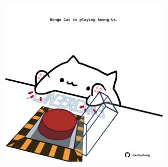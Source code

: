 <!-- built at 06/04/2024, 21:00:36 UTC -->
<p align="center">
  <img width="500" height="500" src="./ReadmeImage.svg">
</p>

